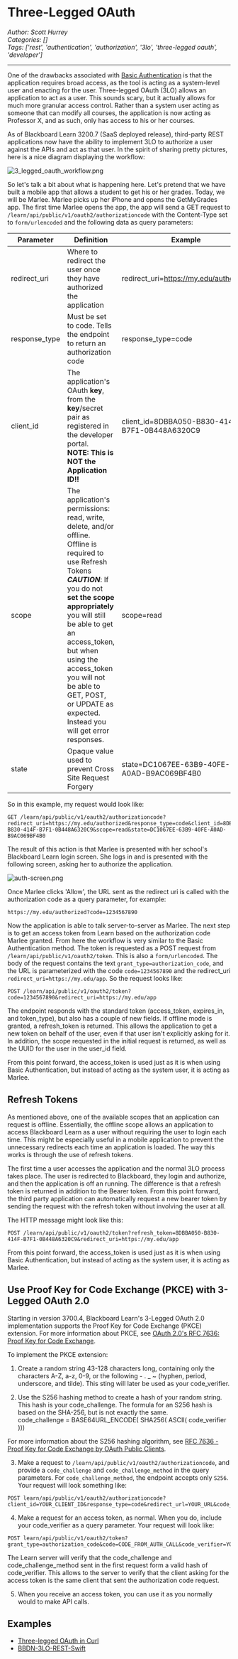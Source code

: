 # Three-Legged OAuth
*Author: Scott Hurrey*  
*Categories: []*  
*Tags: ['rest', 'authentication', 'authorization', '3lo', 'three-legged oauth', 'developer']*  
<hr />

One of the drawbacks associated with [Basic Authentication](Basic%20Authentication.md) is that the application requires broad access, as the tool
is acting as a system-level user and enacting for the user. Three-legged OAuth
(3LO) allows an application to act as a user. This sounds scary, but it
actually allows for much more granular access control. Rather than a system
user acting as someone that can modify all courses, the application is now
acting as Professor X, and as such, only has access to his or her courses.

As of Blackboard Learn 3200.7 (SaaS deployed release), third-party REST
applications now have the ability to implement 3LO to authorize a user against
the APIs and act as that user. In the spirit of sharing pretty pictures, here
is a nice diagram displaying the workflow:

![3_legged_oauth_workflow.png](/images/113291.png)

So let's talk a bit about what is happening here. Let's pretend that we have
built a mobile app that allows a student to get his or her grades. Today, we
will be Marlee. Marlee picks up her iPhone and opens the GetMyGrades app. The
first time Marlee opens the app, the app will send a GET request to
`/learn/api/public/v1/oauth2/authorizationcode` with the Content-Type set to
`form/urlencoded` and the following data as query parameters:

Parameter | Definition | Example
--------- | ---------- | -------
redirect_uri | Where to redirect the user once they have authorized the application | redirect_uri=https://my.edu/authorized
response_type | Must be set to code. Tells the endpoint to return an authorization code | response_type=code
client_id | The application's OAuth **key**, from the **key**/secret pair as registered in the developer portal.<br />**NOTE: This is NOT the Application ID!!** | client_id=8DBBA050-B830-414F-B7F1-0B448A6320C9
scope | The application's permissions: read, write, delete, and/or offline.<br />Offline is required to use Refresh Tokens<br />_**CAUTION**_: If you do not **set the scope appropriately** you will still be able to get an access_token, but when using the access_token you will not be able to GET, POST, or UPDATE as expected. Instead you will get error responses. | scope=read
state | Opaque value used to prevent Cross Site Request Forgery | state=DC1067EE-63B9-40FE-A0AD-B9AC069BF4B0

So in this example, my request would look like:
```
GET /learn/api/public/v1/oauth2/authorizationcode?redirect_uri=https://my.edu/authorized&response_type=code&client_id=8DBBA050-B830-414F-B7F1-0B448A6320C9&scope=read&state=DC1067EE-63B9-40FE-A0AD-B9AC069BF4B0
```

The result of this action is that Marlee is presented with her school's
Blackboard Learn login screen. She logs in and is presented with the following
screen, asking her to authorize the application.

![auth-screen.png](/images/113292.png)

Once Marlee clicks 'Allow', the URL sent as the redirect uri is called with
the authorization code as a query parameter, for example:
```
https://my.edu/authorized?code=1234567890
```

Now the application is able to talk server-to-server as Marlee. The next step
is to get an access token from Learn based on the authorization code Marlee
granted. From here the workflow is very similar to the Basic Authentication
method. The token is requested as a POST request from
`/learn/api/public/v1/oauth2/token`. This is also a `form/urlencoded`. The body of
the request contains the text `grant_type=authorization_code`, and the URL is
parameterized with the code `code=1234567890` and the redirect_uri
`redirect_uri=https://my.edu/app`. So the request looks like:
```
POST /learn/api/public/v1/oauth2/token?code=1234567890&redirect_uri=https://my.edu/app
```

The endpoint responds with the standard token (access_token, expires_in, and
token_type), but also has a couple of new fields. If offline mode is granted,
a refresh_token is returned. This allows the application to get a new token on
behalf of the user, even if that user isn't explicitly asking for it. In
addition, the scope requested in the initial request is returned, as well as
the UUID for the user in the user_id field.

From this point forward, the access_token is used just as it is when using
Basic Authentication, but instead of acting as the system user, it is acting
as Marlee.

## Refresh Tokens

As mentioned above, one of the available scopes that an application can
request is offline. Essentially, the offline scope allows an application to
access Blackboard Learn as a user without requiring the user to login each
time. This might be especially useful in a mobile application to prevent the
unnecessary redirects each time an application is loaded. The way this works
is through the use of refresh tokens.

The first time a user accesses the application and the normal 3LO process
takes place. The user is redirected to Blackboard, they login and authorize,
and then the application is off an running. The difference is that a refresh
token is returned in addition to the Bearer token. From this point forward,
the third party application can automatically request a new bearer token by
sending the request with the refresh token without involving the user at all.

The HTTP message might look like this:
```
POST /learn/api/public/v1/oauth2/token?refresh_token=8DBBA050-B830-414F-B7F1-0B448A6320C9&redirect_uri=https://my.edu/app
```

From this point forward, the access_token is used just as it is when using
Basic Authentication, but instead of acting as the system user, it is acting
as Marlee.

## Use Proof Key for Code Exchange (PKCE) with 3-Legged OAuth 2.0

Starting in version 3700.4, Blackboard Learn's 3-Legged OAuth 2.0
implementation supports the Proof Key for Code Exchange (PKCE) extension. For
more information about PKCE, see [OAuth 2.0's RFC 7636: Proof Key for Code Exchange](https://oauth.net/2/pkce).

To implement the PKCE extension:

1. Create a random string 43-128 characters long, containing only the characters A-Z, a-z, 0-9, or the following - . _ ~ (hyphen, period, underscore, and tilde). This sting will later be used as your code_verifier.

2. Use the S256 hashing method to create a hash of your random string. This hash is your code_challenge. The formula for an S256 hash is based on the SHA-256, but is not exactly the same.  
code_challenge = BASE64URL_ENCODE( SHA256( ASCII( code_verifier )))

For more information about the S256 hashing algorithm, see [RFC 7636 - Proof Key for Code Exchange by OAuth Public Clients](https://tools.ietf.org/html/rfc7636%23section-4.2).

3. Make a request to `/learn/api/public/v1/oauth2/authorizationcode`, and provide a `code_challenge` and `code_challenge_method` in the query parameters. For `code_challenge_method`, the endpoint accepts only `S256`. Your request will look something like:  
```
POST learn/api/public/v1/oauth2/authorizationcode?client_id=YOUR_CLIENT_ID&response_type=code&redirect_url=YOUR_URL&code_challenge=YOUR_CODE_CHALLENGE&code_challenge_method=S256
```

4. Make a request for an access token, as normal. When you do, include your code_verifier as a query parameter. Your request will look like:  
```
POST learn/api/public/v1/oauth2/token?grant_type=authorization_code&code=CODE_FROM_AUTH_CALL&code_verifier=YOUR_CODE_VERIFIER
```

The Learn server will verify that the code_challenge and code_challenge_method
sent in the first request form a valid hash of code_verifier. This allows to
the server to verify that the client asking for the access token is the same
client that sent the authorization code request.

5. When you receive an access token, you can use it as you normally would to make API calls.

## Examples

* [Three-legged OAuth in Curl](Three-Legged%20OAuth.md#oauth2-three-legged---3LO)
* [BBDN-3LO-REST-Swift](https://github.com/blackboard/BBDN-3LO-REST-Swift)

